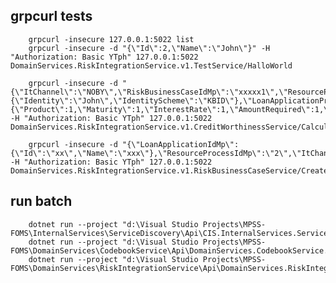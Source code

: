 ﻿## grpcurl tests
        grpcurl -insecure 127.0.0.1:5022 list
        grpcurl -insecure -d "{\"Id\":2,\"Name\":\"John\"}" -H "Authorization: Basic YTph" 127.0.0.1:5022 DomainServices.RiskIntegrationService.v1.TestService/HalloWorld

        grpcurl -insecure -d "{\"ItChannel\":\"NOBY\",\"RiskBusinessCaseIdMp\":\"xxxxx1\",\"ResourceProcessIdMp\":\"2\",\"HumanUser\":{\"Identity\":\"John\",\"IdentityScheme\":\"KBID\"},\"LoanApplicationProduct\":{\"Product\":1,\"Maturity\":1,\"InterestRate\":1,\"AmountRequired\":1,\"Annuity\":1,\"FixationPeriod\":1}}" -H "Authorization: Basic YTph" 127.0.0.1:5022 DomainServices.RiskIntegrationService.v1.CreditWorthinessService/Calculate

        grpcurl -insecure -d "{\"LoanApplicationIdMp\":{\"Id\":\"xx\",\"Name\":\"xxx\"},\"ResourceProcessIdMp\":\"2\",\"ItChannel\":\"John\"}" -H "Authorization: Basic YTph" 127.0.0.1:5022 DomainServices.RiskIntegrationService.v1.RiskBusinessCaseService/CreateCase

## run batch
        dotnet run --project "d:\Visual Studio Projects\MPSS-FOMS\InternalServices\ServiceDiscovery\Api\CIS.InternalServices.ServiceDiscovery.Api.csproj"
        dotnet run --project "d:\Visual Studio Projects\MPSS-FOMS\DomainServices\CodebookService\Api\DomainServices.CodebookService.Api.csproj"
        dotnet run --project "d:\Visual Studio Projects\MPSS-FOMS\DomainServices\RiskIntegrationService\Api\DomainServices.RiskIntegrationService.Api.csproj"